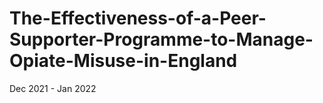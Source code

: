 # The-Effectiveness-of-a-Peer-Supporter-Programme-to-Manage-Opiate-Misuse-in-England
Dec 2021 - Jan 2022
